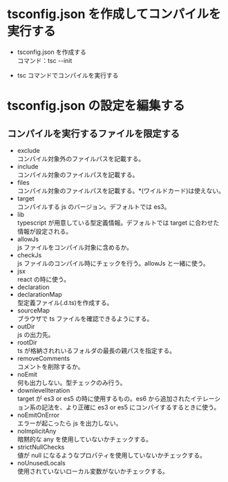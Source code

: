 # tsconfig.json を作成してコンパイルを実行する

- tsconfig.json を作成する<br>
  コマンド：tsc --init

- tsc コマンドでコンパイルを実行する

# tsconfig.json の設定を編集する

## コンパイルを実行するファイルを限定する

- exclude<br>
  コンパイル対象外のファイルパスを記載する。
- include<br>
  コンパイル対象のファイルパスを記載する。
- files<br>
  コンパイル対象のファイルパスを記載する。\*(ワイルドカード)は使えない。
- target<br>
  コンパイルする js のバージョン。デフォルトでは es3。
- lib<br>
  typescript が用意している型定義情報。デフォルトでは target に合わせた情報が設定される。
- allowJs<br>
  js ファイルをコンパイル対象に含めるか。
- checkJs<br>
  js ファイルのコンパイル時にチェックを行う。allowJs と一緒に使う。
- jsx<br>
  react の時に使う。
- declaration<br>
- declarationMap<br>
  型定義ファイル(.d.ts)を作成する。
- sourceMap<br>
  ブラウザで ts ファイルを確認できるようにする。
- outDir<br>
  js の出力先。
- rootDir<br>
  ts が格納されれいるフォルダの最長の親パスを指定する。
- removeComments<br>
  コメントを削除するか。
- noEmit<br>
  何も出力しない。型チェックのみ行う。
- downlevelIteration<br>
  target が es3 or es5 の時に使用するもの。es6 から追加されたイテレーション系の記法を、より正確に es3 or es5 にコンパイするするときに使う。
- noEmitOnError<br>
  エラーが起こったら js を出力しない。
- noImplicitAny<br>
  暗黙的な any を使用していないかチェックする。
- strictNullChecks<br>
  値が null になるようなプロパティを使用していないかチェックする。
- noUnusedLocals<br>
  使用されていないローカル変数がないかチェックする。
